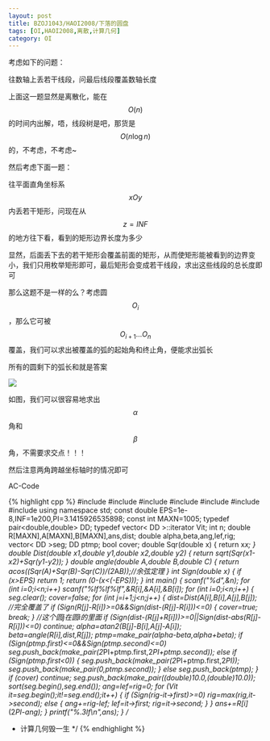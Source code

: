 ```yaml
---
layout: post
title: BZOJ1043/HAOI2008/下落的圆盘
tags: [OI,HAOI2008,离散,计算几何]
category: OI
---
```


考虑如下的问题：

往数轴上丢若干线段，问最后线段覆盖数轴长度

上面这一题显然是离散化，能在$$O(n)$$的时间内出解，唔，线段树是吧，那货是$$O(n\log n)$$的，不考虑，不考虑~

然后考虑下面一题：

往平面直角坐标系$$xOy$$内丢若干矩形，问现在从$$z=INF$$的地方往下看，看到的矩形边界长度为多少

显然，后面丢下去的若干矩形会覆盖前面的矩形，从而使矩形能被看到的边界变小，我们只用枚举矩形即可，最后矩形会变成若干线段，求出这些线段的总长度即可

那么这题不是一样的么？考虑圆$$O_i$$，那么它可被$$O_{i+1}\dots O_n$$覆盖，我们可以求出被覆盖的弧的起始角和终止角，便能求出弧长

所有的圆剩下的弧长和就是答案

![](http://eejjqq.com/wp-content/uploads/2014/01/bzoj1043_pic1.png)

如图，我们可以很容易地求出$$\alpha$$角和$$\beta$$角，不需要求交点！！！

然后注意两角跨越坐标轴时的情况即可

AC-Code

{% highlight cpp %}
#include <iostream>
#include <cstdio>
#include <cstring>
#include <algorithm>
#include <cmath>
#include <utility>
#include <vector>
using namespace std;
const double EPS=1e-8,INF=1e200,PI=3.1415926535898;
const int MAXN=1005;
typedef pair<double,double> DD;
typedef vector< DD >::iterator Vit;
int n;
double R[MAXN],A[MAXN],B[MAXN],ans,dist;
double alpha,beta,ang,lef,rig;
vector< DD >seg;
DD ptmp;
bool cover;
double Sqr(double x)
{
    return x*x;
}
double Dist(double x1,double y1,double x2,double y2)
{
    return sqrt(Sqr(x1-x2)+Sqr(y1-y2));
}
double angle(double A,double B,double C)
{
    return acos((Sqr(A)+Sqr(B)-Sqr(C))/(2*A*B));//余弦定理
}
int Sign(double x)
{
    if (x>EPS)
        return 1;
    return (0-(x<(-EPS)));
}
int main()
{
    scanf("%d",&n);
    for (int i=0;i<n;i++)
        scanf("%lf%lf%lf",&R[i],&A[i],&B[i]);
    for (int i=0;i<n;i++)
    {
        seg.clear();
        cover=false;
        for (int j=i+1;j<n;j++)
        {
            dist=Dist(A[i],B[i],A[j],B[j]);
            //完全覆盖了
            if (Sign(R[j]-R[i])>=0&&Sign(dist-(R[j]-R[i]))<=0)
            {
                cover=true;
                break;
            }
            //这个圆j在圆i的里面
            if (Sign(dist-(R[j]+R[i]))>=0||Sign(dist-abs(R[j]-R[i]))<=0)
                continue;
            alpha=atan2(B[j]-B[i],A[j]-A[i]);
            beta=angle(R[i],dist,R[j]);
            ptmp=make_pair(alpha-beta,alpha+beta);
            if (Sign(ptmp.first)<=0&&Sign(ptmp.second)<=0)
                seg.push_back(make_pair(2*PI+ptmp.first,2*PI+ptmp.second));
            else if (Sign(ptmp.first<0))
            {
                seg.push_back(make_pair(2*PI+ptmp.first,2*PI));
                seg.push_back(make_pair(0,ptmp.second));
            }
            else
                seg.push_back(ptmp);
        }
        if (cover)
            continue;
        seg.push_back(make_pair((double)10.0,(double)10.0));
        sort(seg.begin(),seg.end());
        ang=lef=rig=0;
        for (Vit it=seg.begin();it!=seg.end();it++)
        {
            if (Sign(rig-it->first)>=0)
                rig=max(rig,it->second);
            else
            {
                ang+=rig-lef;
                lef=it->first;
                rig=it->second;
            }
        }
        ans+=R[i]*(2*PI-ang);
    }
    printf("%.3lf\n",ans);
}
/*
 * 计算几何毁一生
 */
{% endhighlight %}
